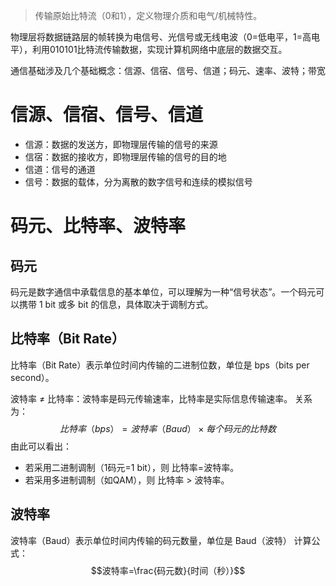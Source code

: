 > 传输原始比特流（0和1），定义物理介质和电气/机械特性。

物理层将数据链路层的帧转换为电信号、光信号或无线电波（0=低电平，1=高电平），利用010101比特流传输数据，实现计算机网络中底层的数据交互。

通信基础涉及几个基础概念：信源、信宿、信号、信道；码元、速率、波特；带宽


# 信源、信宿、信号、信道
- 信源：数据的发送方，即物理层传输的信号的来源
- 信宿：数据的接收方，即物理层传输的信号的目的地
- 信道：信号的通道
- 信号：数据的载体，分为离散的数字信号和连续的模拟信号

# 码元、比特率、波特率
## 码元
码元是数字通信中承载信息的基本单位，可以理解为一种“信号状态”。一个码元可以携带 1 bit 或多 bit 的信息，具体取决于调制方式。

## 比特率（Bit Rate）
比特率（Bit Rate）表示单位时间内传输的二进制位数，单位是 bps（bits per second）。

波特率 ≠ 比特率：波特率是码元传输速率，比特率是实际信息传输速率。
关系为：
$$比特率（bps）=波特率（Baud）×每个码元的比特数$$ 
由此可以看出：
- 若采用二进制调制（1码元=1 bit），则 比特率=波特率。
- 若采用多进制调制（如QAM），则 比特率 > 波特率。
## 波特率
波特率（Baud）表示单位时间内传输的码元数量，单位是 Baud（波特）
计算公式：
$$波特率=\frac{码元数}{时间（秒）}$$
